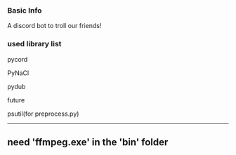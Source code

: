 ### Basic Info
A discord bot to troll our friends!

### used library list
pycord

PyNaCl

pydub

future

psutil(for preprocess.py)

---
## need 'ffmpeg.exe' in the 'bin' folder

